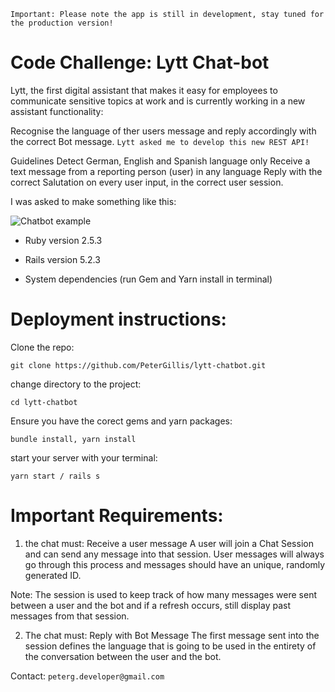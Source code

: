 ``Important: Please note the app is still in development, stay tuned for the production version!``

# Code Challenge: Lytt Chat-bot


Lytt, the first digital assistant that makes it easy for employees to communicate sensitive topics at work and is currently working in a new assistant functionality:

Recognise the language of ther users message and reply accordingly with the correct Bot message. ``Lytt asked me to develop this new REST API!``

Guidelines
Detect German, English and Spanish language only
Receive a text message from a reporting person (user) in any language
Reply with the correct Salutation on every user input, in the correct user session.

I was asked to make something like this:

<img src="https://camo.githubusercontent.com/95baf7619294bc868de2bf31883be2704b32e115/68747470733a2f2f692e696d6775722e636f6d2f753538537434582e706e67" alt="Chatbot example">

* Ruby version 2.5.3

* Rails version 5.2.3

* System dependencies (run Gem and Yarn install in terminal)

# Deployment instructions:

Clone the repo:

``git clone https://github.com/PeterGillis/lytt-chatbot.git``

change directory to the project:

``cd lytt-chatbot``

Ensure you have the corect gems and yarn packages:

``bundle install, yarn install``

start your server with your terminal:

``yarn start / rails s``

# Important Requirements:

1. the chat must:
Receive a user message
A user will join a Chat Session and can send any message into that session. User messages will always go through this process and messages should have an unique, randomly generated ID.

 Note: The session is used to keep track of how many messages were sent between a user and the bot and if a refresh occurs, still display past messages from that session.

2. The chat must:
Reply with Bot Message
The first message sent into the session defines the language that is going to be used in the entirety of the conversation between the user and the bot.

Contact: ``peterg.developer@gmail.com``
